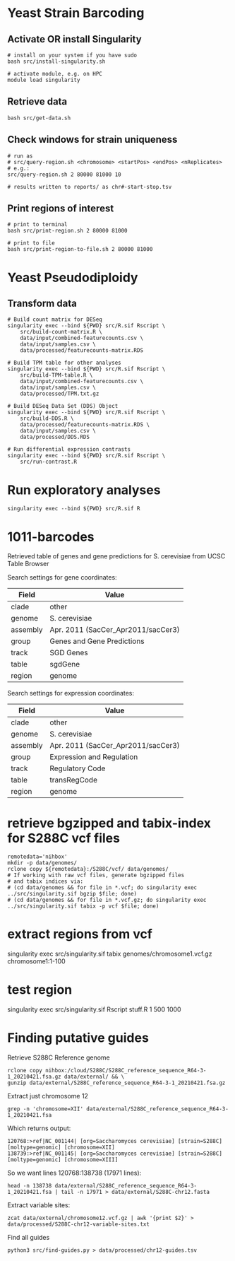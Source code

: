 # Yeast Strain Barcoding

## Activate OR install Singularity
```
# install on your system if you have sudo
bash src/install-singularity.sh

# activate module, e.g. on HPC
module load singularity
```

## Retrieve data
```
bash src/get-data.sh
```

## Check windows for strain uniqueness
```
# run as
# src/query-region.sh <chromosome> <startPos> <endPos> <nReplicates>
# e.g.:
src/query-region.sh 2 80000 81000 10

# results written to reports/ as chr#-start-stop.tsv
```

## Print regions of interest
```
# print to terminal
bash src/print-region.sh 2 80000 81000

# print to file
bash src/print-region-to-file.sh 2 80000 81000 

```


# Yeast Pseudodiploidy
## Transform data
```
# Build count matrix for DESeq
singularity exec --bind ${PWD} src/R.sif Rscript \
    src/build-count-matrix.R \
    data/input/combined-featurecounts.csv \
    data/input/samples.csv \
    data/processed/featurecounts-matrix.RDS

# Build TPM table for other analyses
singularity exec --bind ${PWD} src/R.sif Rscript \
    src/build-TPM-table.R \
    data/input/combined-featurecounts.csv \
    data/input/samples.csv \
    data/processed/TPM.txt.gz

# Build DESeq Data Set (DDS) Object
singularity exec --bind ${PWD} src/R.sif Rscript \
    src/build-DDS.R \
    data/processed/featurecounts-matrix.RDS \
    data/input/samples.csv \
    data/processed/DDS.RDS

# Run differential expression contrasts
singularity exec --bind ${PWD} src/R.sif Rscript \
    src/run-contrast.R
```

# Run exploratory analyses
```
singularity exec --bind ${PWD} src/R.sif R
```

# 1011-barcodes


Retrieved table of genes and gene predictions for S. cerevisiae from UCSC Table Browser

Search settings for gene coordinates:

| Field     | Value                                 |
| -----     | -----                                 |
| clade     | other                                 |
| genome    | S. cerevisiae                         |
| assembly  | Apr. 2011 (SacCer_Apr2011/sacCer3)    |
| group     | Genes and Gene Predictions            |
| track     | SGD Genes                             |
| table     | sgdGene                               |
| region    | genome                                |


Search settings for expression coordinates:

| Field     | Value                                 |
| -----     | -----                                 |
| clade    | other                                  |
| genome    | S. cerevisiae                         |
| assembly  | Apr. 2011 (SacCer_Apr2011/sacCer3)    |
| group     | Expression and Regulation             |
| track     | Regulatory Code                       |
| table     | transRegCode                          |
| region    | genome                                |

# retrieve bgzipped and tabix-index for S288C vcf files
```
remotedata='nihbox'
mkdir -p data/genomes/
rclone copy ${remotedata}:/S288C/vcf/ data/genomes/
# If working with raw vcf files, generate bgzipped files
# and tabix indices via:
# (cd data/genomes && for file in *.vcf; do singularity exec ../src/singularity.sif bgzip $file; done)
# (cd data/genomes && for file in *.vcf.gz; do singularity exec ../src/singularity.sif tabix -p vcf $file; done)

```

# extract regions from vcf
singularity exec src/singularity.sif tabix genomes/chromosome1.vcf.gz chromosome1:1-100

# test region

singularity exec src/singularity.sif Rscript stuff.R 1 500 1000


# Finding putative guides
Retrieve S288C Reference genome
```
rclone copy nihbox:/cloud/S288C/S288C_reference_sequence_R64-3-1_20210421.fsa.gz data/external/ && \
gunzip data/external/S288C_reference_sequence_R64-3-1_20210421.fsa.gz
```

Extract just chromosome 12
```
grep -n 'chromosome=XII' data/external/S288C_reference_sequence_R64-3-1_20210421.fsa
```
Which returns output:
```
120768:>ref|NC_001144| [org=Saccharomyces cerevisiae] [strain=S288C] [moltype=genomic] [chromosome=XII]
138739:>ref|NC_001145| [org=Saccharomyces cerevisiae] [strain=S288C] [moltype=genomic] [chromosome=XIII]
```

So we want lines 120768:138738 (17971 lines):
```
head -n 138738 data/external/S288C_reference_sequence_R64-3-1_20210421.fsa | tail -n 17971 > data/external/S288C-chr12.fasta
```

Extract variable sites:
```
zcat data/external/chromosome12.vcf.gz | awk '{print $2}' > data/processed/S288C-chr12-variable-sites.txt
```
Find all guides
```
python3 src/find-guides.py > data/processed/chr12-guides.tsv
```